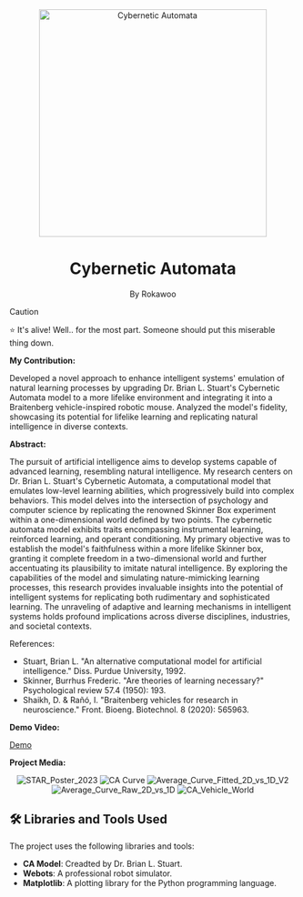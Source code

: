 <div align="center">
  <img src="https://github.com/Rokawoo/cybernetic-automata/assets/129356996/b6bf809f-3635-4cde-b773-6c0cde30415d" alt="Cybernetic Automata" align="center" width="400px"/>
  <h1>Cybernetic Automata</h1>
  <p>By Rokawoo</p>
</div>

> [!CAUTION]
> ⭐ It's alive! Well.. for the most part. Someone should put this miserable thing down.

**My Contribution:**

Developed a novel approach to enhance intelligent systems' emulation of natural learning processes by upgrading Dr. Brian L. Stuart's Cybernetic Automata model to a more lifelike environment and integrating it into a Braitenberg vehicle-inspired robotic mouse. Analyzed the model's fidelity, showcasing its potential for lifelike learning and replicating natural intelligence in diverse contexts.

**Abstract:**

The pursuit of artificial intelligence aims to develop systems capable of advanced learning, resembling natural intelligence. My research centers on Dr. Brian L. Stuart's Cybernetic Automata, a computational model that emulates low-level learning abilities, which progressively build into complex behaviors. This model delves into the intersection of psychology and computer science by replicating the renowned Skinner Box experiment within a one-dimensional world defined by two points. The cybernetic automata model exhibits traits encompassing instrumental learning, reinforced learning, and operant conditioning. My primary objective was to establish the model's faithfulness within a more lifelike Skinner box, granting it complete freedom in a two-dimensional world and further accentuating its plausibility to imitate natural intelligence. By exploring the capabilities of the model and simulating nature-mimicking learning processes, this research provides invaluable insights into the potential of intelligent systems for replicating both rudimentary and sophisticated learning. The unraveling of adaptive and learning mechanisms in intelligent systems holds profound implications across diverse disciplines, industries, and societal contexts.

References: 
- Stuart, Brian L. "An alternative computational model for artificial intelligence." Diss. Purdue University, 1992.
- Skinner, Burrhus Frederic. "Are theories of learning necessary?" Psychological review 57.4 (1950): 193.
- Shaikh, D. & Rañó, I. "Braitenberg vehicles for research in neuroscience." Front. Bioeng. Biotechnol. 8 (2020): 565963.

**Demo Video:**

[Demo](https://github.com/Rokawoo/cybernetic-automata/assets/129356996/40340196-b4a0-4fb0-a60e-cba855d21602)

**Project Media:**

<div align="center">
  <img src="https://github.com/Rokawoo/cybernetic-automata/assets/129356996/f60cef49-f70f-46b8-8cf0-bb891948726f" alt="STAR_Poster_2023"/>
  <img src="https://github.com/Rokawoo/cybernetic-automata/assets/129356996/2a9fcdbd-887b-4f88-8a99-0c71b6577dec" alt="CA Curve"/>
  <img src="https://github.com/Rokawoo/cybernetic-automata/assets/129356996/409341d7-ce51-40f2-b37f-7f93dc80e659" alt="Average_Curve_Fitted_2D_vs_1D_V2"/>
  <img src="https://github.com/Rokawoo/cybernetic-automata/assets/129356996/a9f222dc-44bf-434e-b684-d2b0993bd07f" alt="Average_Curve_Raw_2D_vs_1D"/>
  <img src="https://github.com/Rokawoo/cybernetic-automata/assets/129356996/83a167f6-0c51-4209-bed3-da95604fc245" alt="CA_Vehicle_World"/>
</div>



## 🛠 Libraries and Tools Used

The project uses the following libraries and tools:

- **CA Model**: Creadted by Dr. Brian L. Stuart.
- **Webots**: A professional robot simulator.
- **Matplotlib**: A plotting library for the Python programming language.
